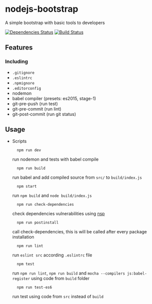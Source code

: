 # nodejs-bootstrap

A simple bootstrap with basic tools to developers



[![Dependencies Status](https://david-dm.org/marcosrava/nodejs-bootstrap.svg)](https://david-dm.org/marcosrava/nodejs-bootstrap)
[![Build Status](https://travis-ci.org/MarcosRava/nodejs-bootstrap.svg)](https://travis-ci.org/MarcosRava/nodejs-bootstrap)
## Features
### Including
  * ```.gitignore```
  * ```.eslintrc```
  * ```.npmignore```
  * ```.editorconfig```
  * nodemon
  * babel compiler (presets: es2015, stage-1)
  * git-pre-push (run test)
  * git-pre-commit (run lint)
  * git-post-commit (run git status)

## Usage

* Scripts

  ```
    npm run dev

  ```
  run nodemon and tests with babel compile

  ```
    npm run build

  ```
  run babel and add compiled source from ```src/``` to ```build/index.js```

  ```
    npm start

  ```
  run ```npm build``` and ```node build/index.js```

  ```
    npm run check-dependencies

  ```
  check dependencies vulnerabilities using [nsp](https://github.com/nodesecurity/nsp)

  ```
    npm run postinstall

  ```
  call check-dependencies, this is will be called after every package installation

  ```
    npm run lint

  ```
  run ```eslint src``` according ```.eslintrc``` file

  ```
    npm test

  ```
  run ```npm run lint```, ```npm run build``` and  ```mocha --compilers js:babel-register``` using code from ```build``` folder

  ```
    npm run test-es6

  ```
  run test using code from ```src``` instead of ```build```
